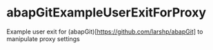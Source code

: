 # abapGitExampleUserExitForProxy
Example user exit for (abapGit)[https://github.com/larshp/abapGit] to manipulate proxy settings
